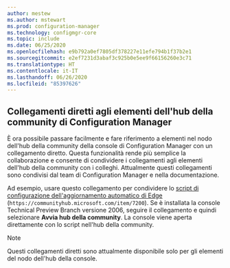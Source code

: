 ```yaml
---
author: mestew
ms.author: mstewart
ms.prod: configuration-manager
ms.technology: configmgr-core
ms.topic: include
ms.date: 06/25/2020
ms.openlocfilehash: e9b792a0ef7805df378227e11efe794b1f37b2e1
ms.sourcegitcommit: e2ef7231d3abaf3c925b0e5ee9f66156260e3c71
ms.translationtype: HT
ms.contentlocale: it-IT
ms.lasthandoff: 06/26/2020
ms.locfileid: "85397626"
---
```

## <a name="direct-links-to-configuration-manager-community-hub-items"></a><a name="bkmk_deeplink"></a> Collegamenti diretti agli elementi dell'hub della community di Configuration Manager
<!--4224406-->
È ora possibile passare facilmente e fare riferimento a elementi nel nodo dell'hub della community della console di Configuration Manager con un collegamento diretto. Questa funzionalità rende più semplice la collaborazione e consente di condividere i collegamenti agli elementi dell'hub della community con i colleghi. Attualmente questi collegamenti sono condivisi dal team di Configuration Manager e nella documentazione.

Ad esempio, usare questo collegamento per condividere lo [script di configurazione dell'aggiornamento automatico di Edge](https://communityhub.microsoft.com/item/7200) (`https://communityhub.microsoft.com/item/7200`). Se è installata la console Technical Preview Branch versione 2006, seguire il collegamento e quindi selezionare **Avvia hub della community**. La console viene aperta direttamente con lo script nell'hub della community.

> [!NOTE]
> Questi collegamenti diretti sono attualmente disponibile solo per gli elementi del nodo dell'hub della console.
